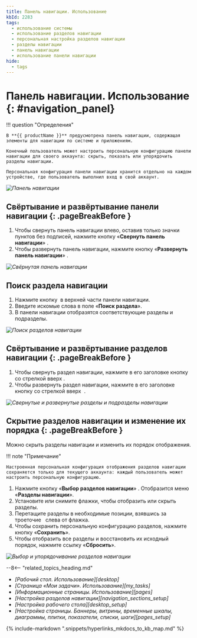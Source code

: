 ```yaml
---
title: Панель навигации. Использование
kbId: 2283
tags:
  - использование системы
  - использование разделов навигации
  - персональная настройка разделов навигации
  - разделы навигации
  - панель навигации
  - использование панели навигации
hide:
  - tags
---
```


# Панель навигации. Использование {: #navigation_panel}

!!! question "Определения"

    В **{{ productName }}** предусмотрена панель навигации, содержащая элементы для навигации по системе и приложениям.

    Конечный пользователь может настроить персональную конфигурацию панели навигации для своего аккаунта: скрыть, показать или упорядочить разделы навигации.

    Персональная конфигурация панели навигации хранится отдельно на каждом устройстве, где пользователь выполнил вход в свой аккаунт.

_![Панель навигации](navigatiom_panel_default.png)_

## Свёртывание и развёртывание панели навигации {: .pageBreakBefore }

1. Чтобы свернуть панель навигации влево, оставив только значки пунктов без подписей, нажмите кнопку «**Свернуть панель навигации**» <i class=" fa-light  fa-arrow-to-left "></i>.
2. Чтобы развернуть панель навигации, нажмите кнопку «**Развернуть панель навигации**» <i class=" fa-light  fa-arrow-to-right "></i>.

_![Свёрнутая панель навигации](navigation_panel_collapsed.png)_

## Поиск раздела навигации

1. Нажмите кнопку <i class=" fal  fa-search "></i> в верхней части панели навигации.
2. Введите искомые слова в поле «**Поиск раздела**».
3. В панели навигации отобразятся соответствующие разделы и подразделы.

_![Поиск разделов навигации](navigatiom_panel_search.png)_

## Свёртывание и развёртывание разделов навигации {: .pageBreakBefore }

1. Чтобы свернуть раздел навигации, нажмите в его заголовке кнопку со стрелкой вверх <i class=" fa-light  fa-angle-up "></i>.
2. Чтобы развернуть раздел навигации, нажмите в его заголовке кнопку со стрелкой вверх  <i class=" fa-light  fa-angle-down"></i>.

_![Свернутые и развернутые разделы и подразделы навигации](navigation_panel_sections.png)_

## Скрытие разделов навигации и изменение их порядка {: .pageBreakBefore }

Можно скрыть разделы навигации и изменить их порядок отображения.

!!! note "Примечание"

    Настроенная персональная конфигурация отображения разделов навигации сохраняется только для текущего аккаунта: каждый пользователь может настроить персональную конфигурацию.

1. Нажмите кнопку «**Выбор разделов навигации**» <i class="fa-light fa-list-ul"></i>. Отобразится меню «**Разделы навигации**».
2. Установите или снимите флажки, чтобы отобразить или скрыть разделы. 
3. Перетащите разделы в необходимые позиции, взявшись за троеточие  <i class="fa-light fa-ellipsis-vertical"></i> слева от флажка.
4. Чтобы сохранить персональную конфигурацию разделов, нажмите кнопку «**Сохранить**».
5. Чтобы отобразить все разделы и восстановить их исходный порядок, нажмите ссылку «**Сбросить**».

_![Выбор и упорядочивание разделов навигации](navigation_panel_choice.png)_

<div class="relatedTopics" markdown="block">

--8<-- "related_topics_heading.md"

- _[Рабочий стол. Использование][desktop]_
- _[Страница «Мои задачи». Использование][my_tasks]_
- _[Информационные страницы. Использование][pages]_
- _[Настройка разделов навигации][navigation_sections_setup]_
- _[Настройка рабочего стола][desktop_setup]_
- _[Настройка страницы. Баннеры, витрины, временные шкалы, диаграммы, плитки, показатели, списки, шаги][pages_setup]_

</div>

{%
include-markdown ".snippets/hyperlinks_mkdocs_to_kb_map.md"
%}
